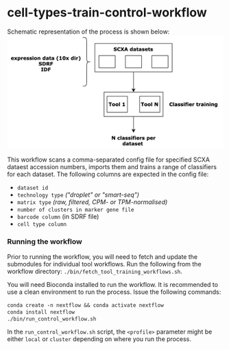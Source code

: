 # cell-types-train-control-workflow
Schematic representation of the process is shown below: 
![](classifier_training.png)

This workflow scans a comma-separated config file for specified SCXA dataest accession numbers, imports them and trains a range of classifiers for each dataset. The following columns are expected in the config file: 
* `dataset id`
* `technology type` _("droplet" or "smart-seq")_
* `matrix type` _(raw, filtered, CPM- or TPM-normalised)_
* `number of clusters in marker gene file` 
* `barcode column` (in SDRF file) 
* `cell type column` 

### Running the workflow 
Prior to running the workflow, you will need to fetch and update the submodules for individual tool workflows. Run the following from the workflow directory: `./bin/fetch_tool_training_workflows.sh`. 

You will need Bioconda installed to run the workflow. It is recommended to use a clean environment to run the process. Issue the following commands: 
```
conda create -n nextflow && conda activate nextflow 
conda install nextflow 
./bin/run_control_workflow.sh 
```
In the `run_control_workflow.sh` script, the `<profile>` parameter might be either `local` or `cluster` depending on where you run the process. 
